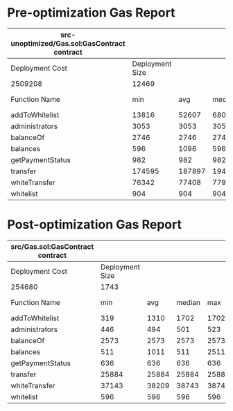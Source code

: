 # Pre-optimization Gas Report

| src-unoptimized/Gas.sol:GasContract contract |                 |        |        |        |         |
|----------------------------------|-----------------|--------|--------|--------|---------|
| Deployment Cost                  | Deployment Size |        |        |        |         |
| 2509208                          | 12469           |        |        |        |         |
| Function Name                    | min             | avg    | median | max    | # calls |
| addToWhitelist                   | 13816           | 52607  | 68008  | 68029  | 7       |
| administrators                   | 3053            | 3053   | 3053   | 3053   | 5       |
| balanceOf                        | 2746            | 2746   | 2746   | 2746   | 3       |
| balances                         | 596             | 1096   | 596    | 2596   | 4       |
| getPaymentStatus                 | 982             | 982    | 982    | 982    | 1       |
| transfer                         | 174595          | 187897 | 194548 | 194548 | 3       |
| whiteTransfer                    | 76342           | 77408  | 77942  | 77942  | 3       |
| whitelist                        | 904             | 904    | 904    | 904    | 2       |

# Post-optimization Gas Report

| src/Gas.sol:GasContract contract |                 |       |        |       |         |
|----------------------------------|-----------------|-------|--------|-------|---------|
| Deployment Cost                  | Deployment Size |       |        |       |         |
| 254680                           | 1743            |       |        |       |         |
| Function Name                    | min             | avg   | median | max   | # calls |
| addToWhitelist                   | 319             | 1310  | 1702   | 1702  | 7       |
| administrators                   | 446             | 494   | 501    | 523   | 5       |
| balanceOf                        | 2573            | 2573  | 2573   | 2573  | 3       |
| balances                         | 511             | 1011  | 511    | 2511  | 4       |
| getPaymentStatus                 | 636             | 636   | 636    | 636   | 1       |
| transfer                         | 25884           | 25884 | 25884  | 25884 | 3       |
| whiteTransfer                    | 37143           | 38209 | 38743  | 38743 | 3       |
| whitelist                        | 596             | 596   | 596    | 596   | 2       |

